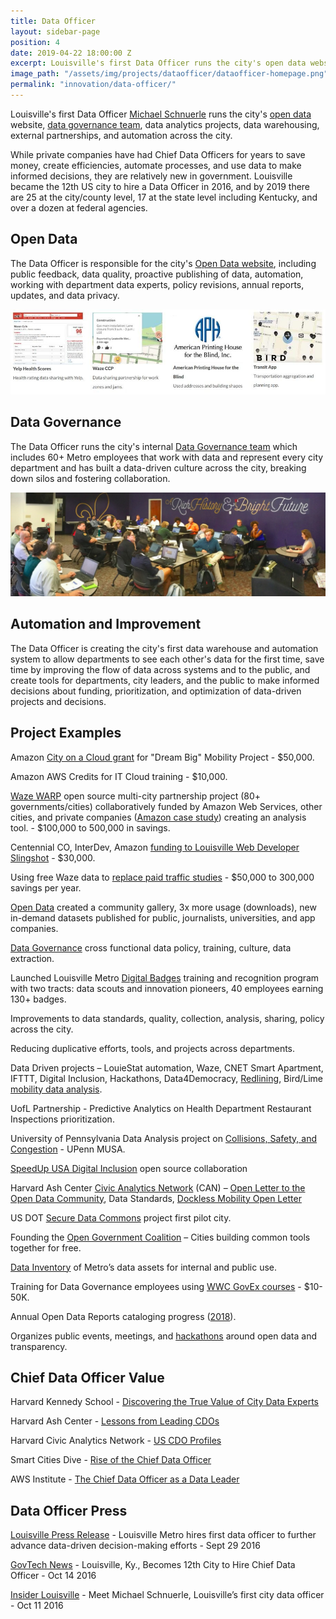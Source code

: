 ```yaml
---
title: Data Officer
layout: sidebar-page
position: 4
date: 2019-04-22 18:00:00 Z
excerpt: Louisville's first Data Officer runs the city's open data website, data governance team, data analytics projects, data warehousing, external partnerships, and automation across the city. 
image_path: "/assets/img/projects/dataofficer/dataofficer-homepage.png"
permalink: "innovation/data-officer/"
---
```


Louisville's first Data Officer [Michael Schnuerle](https://twitter.com/LouDataOfficer) runs the city's [open data](/innovation/open-data/) website, [data governance team](/innovation/data-governance/), data analytics projects, data warehousing, external partnerships, and automation across the city. 

While private companies have had Chief Data Officers for years to save money, create efficiencies, automate processes, and use data to make informed decisions, they are relatively new in government.  Louisville became the 12th US city to hire a Data Officer in 2016, and by 2019 there are 25 at the city/county level, 17 at the state level including Kentucky, and over a dozen at federal agencies.  

## Open Data

The Data Officer is responsible for the city's [Open Data website](/innovation/open-data/), including public feedback, data quality, proactive publishing of data, automation, working with department data experts, policy revisions, annual reports, updates, and data privacy. 

![Open data gallery](/assets/img/projects/opendata/opendata-gallery.jpg)

## Data Governance

The Data Officer runs the city's internal [Data Governance team](/innovation/data-governance/) which includes 60+ Metro employees that work with data and represent every city department and has built a data-driven culture across the city, breaking down silos and fostering collaboration.

![Data governance meeting](/assets/img/projects/data-governance/datagov-meeting444.jpg)

## Automation and Improvement

The Data Officer is creating the city's first data warehouse and automation system to allow departments to see each other's data for the first time, save time by improving the flow of data across systems and to the public, and create tools for departments, city leaders, and the public to make informed decisions about funding, prioritization, and optimization of data-driven projects and decisions.

## Project Examples

Amazon [City on a Cloud grant](https://aws.amazon.com/stateandlocal/cityonacloud/2017winners/) for "Dream Big" Mobility Project - $50,000.

Amazon AWS Credits for IT Cloud training - $10,000.

[Waze WARP](https://github.com/LouisvilleMetro/WazeCCPProcessor) open source multi-city partnership project (80+ governments/cities) collaboratively funded by Amazon Web Services, other cities, and private companies ([Amazon case study](https://aws.amazon.com/blogs/publicsector/city-of-louisville-builds-a-traffic-analysis-model-using-open-data-and-machine-learning/)) creating an analysis tool. - $100,000 to 500,000 in savings.

Centennial CO, InterDev, Amazon [funding to Louisville Web Developer Slingshot](https://github.com/LouisvilleMetro/WazeCCPProcessor/wiki) - $30,000.

Using free Waze data to [replace paid traffic studies](https://medium.com/louisville-metro-opi2/how-we-do-free-traffic-studies-with-waze-data-and-how-you-can-too-a550b0728f65) - $50,000 to 300,000 savings per year.

[Open Data](http://data.louisvilleky.gov) created a community gallery, 3x more usage (downloads), new in-demand datasets published for public, journalists, universities, and app companies.

[Data Governance](/innovation/data-governance/) cross functional data policy, training, culture, data extraction.

Launched Louisville Metro [Digital Badges](https://louisvilleky.gov/government/performance-improvement-innovation/louisville-metro-badges) training and recognition program with two tracts: data scouts and innovation pioneers, 40 employees earning 130+ badges.

Improvements to data standards, quality, collection, analysis, sharing, policy across the city.

Reducing duplicative efforts, tools, and projects across departments.

Data Driven projects – LouieStat automation, Waze, CNET Smart Apartment, IFTTT, Digital Inclusion, Hackathons, Data4Democracy, [Redlining](https://datasmart.ash.harvard.edu/news/article/map-of-the-month-redlining-louisville-1062), Bird/Lime [mobility data analysis](https://data.louisvilleky.gov/dataset/dockless-vehicles).

UofL Partnership - Predictive Analytics on Health Department Restaurant Inspections prioritization. 

University of Pennsylvania Data Analysis project on [Collisions, Safety, and Congestion](https://insiderlouisville.com/government/infrastructure/a-new-data-project-aims-to-predict-louisville-traffic-collisions/) - UPenn MUSA. 

[SpeedUp USA Digital Inclusion](https://medium.com/louisville-metro-opi2/the-pathway-forward-for-mapping-broadband-speeds-in-america-da7df35320c2) open source collaboration

Harvard Ash Center [Civic Analytics Network](https://datasmart.ash.harvard.edu/civic-analytics-network) (CAN) – [Open Letter to the Open Data Community](https://datasmart.ash.harvard.edu/news/article/an-open-letter-to-the-open-data-community-988), Data Standards, [Dockless Mobility Open Letter](https://datasmart.ash.harvard.edu/news/article/civic-analytics-network-dockless-mobility-open-letter)

US DOT [Secure Data Commons](https://its.dot.gov/data/secure/) project first pilot city.

Founding the [Open Government Coalition](https://www.govintheopen.com/) – Cities building common tools together for free.

[Data Inventory](https://data.louisvilleky.gov/inventory) of Metro’s data assets for internal and public use.

Training for Data Governance employees using [WWC GovEx courses](http://courses.govex.academy/catalog) - $10-50K.

Annual Open Data Reports cataloging progress ([2018](https://medium.com/louisville-metro-opi2/louisville-annual-open-data-report-2018-314c958dfe52)).

Organizes public events, meetings, and [hackathons](/innovation/social-innovation/) around open data and transparency.

## Chief Data Officer Value

Harvard Kennedy School - [Discovering the True Value of City Data Experts](https://datasmart.ash.harvard.edu/news/article/discovering-the-true-value-of-data-experts-who-are-showing-cities-the-money)

Harvard Ash Center - [Lessons from Leading CDOs](https://datasmart.ash.harvard.edu/news/article/lessons-from-leading-cdos-966)

Harvard Civic Analytics Network - [US CDO Profiles](https://datasmart.ash.harvard.edu/news/article/data-leadership-at-the-executive-level-761)

Smart Cities Dive - [Rise of the Chief Data Officer](https://www.smartcitiesdive.com/news/rise-of-the-chief-data-officer-cities-learn-to-crunch-the-numbers/521999/)

AWS Institute - [The Chief Data Officer as a Data Leader](https://aws.amazon.com/blogs/publicsector/the-rise-of-the-chief-data-officer-as-a-data-leader/)

## Data Officer Press

[Louisville Press Release](https://louisvilleky.gov/news/louisville-metro-hires-first-data-officer-further-advance-data-driven-decision-making-efforts) - Louisville Metro hires first data officer to further advance data-driven decision-making efforts - Sept 29 2016

[GovTech News](https://www.govtech.com/people/Louisville-Ky-Becomes-12th-City-to-Hire-Chief-Data-Officer.html) - Louisville, Ky., Becomes 12th City to Hire Chief Data Officer - Oct 14 2016

[Insider Louisville](https://insiderlouisville.com/government/meet-michael-schnuerle-louisvilles-first-city-data-officer/) - Meet Michael Schnuerle, Louisville’s first city data officer - Oct 11 2016


